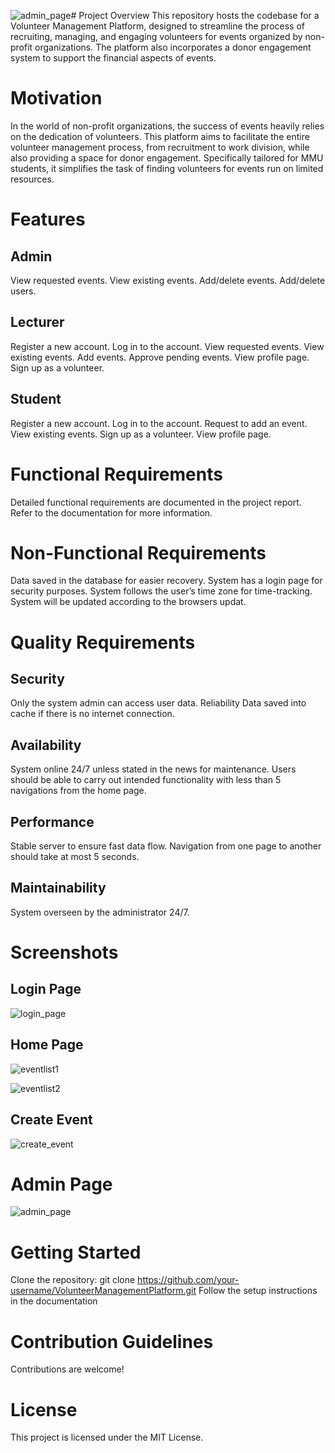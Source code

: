 ![admin_page](https://github.com/Shaabanm2018/Volunteer-Management-Platform/assets/76607364/181875d5-325f-49a4-9186-2bbbecafb994)# Project Overview
This repository hosts the codebase for a Volunteer Management Platform, designed to streamline the process of recruiting, managing, and engaging volunteers for events organized by non-profit organizations. The platform also incorporates a donor engagement system to support the financial aspects of events.

# Motivation
In the world of non-profit organizations, the success of events heavily relies on the dedication of volunteers. This platform aims to facilitate the entire volunteer management process, from recruitment to work division, while also providing a space for donor engagement. Specifically tailored for MMU students, it simplifies the task of finding volunteers for events run on limited resources.

# Features
## Admin
View requested events.
View existing events.
Add/delete events.
Add/delete users.

## Lecturer
Register a new account.
Log in to the account.
View requested events.
View existing events.
Add events.
Approve pending events.
View profile page.
Sign up as a volunteer.

## Student
Register a new account.
Log in to the account.
Request to add an event.
View existing events.
Sign up as a volunteer.
View profile page.

# Functional Requirements
Detailed functional requirements are documented in the project report. Refer to the documentation for more information.

# Non-Functional Requirements
Data saved in the database for easier recovery.
System has a login page for security purposes.
System follows the user’s time zone for time-tracking.
System will be updated according to the browsers updat.

# Quality Requirements
## Security
Only the system admin can access user data.
Reliability
Data saved into cache if there is no internet connection.

## Availability
System online 24/7 unless stated in the news for maintenance.
Users should be able to carry out intended functionality with less than 5 navigations from the home page.

## Performance
Stable server to ensure fast data flow.
Navigation from one page to another should take at most 5 seconds.

## Maintainability
System overseen by the administrator 24/7.

# Screenshots 
## Login Page
![login_page](https://github.com/Shaabanm2018/Volunteer-Management-Platform/assets/76607364/b207dd33-07a0-44c2-8a8f-f16ceb1ef6f3)

## Home Page
![eventlist1](https://github.com/Shaabanm2018/Volunteer-Management-Platform/assets/76607364/3edf8136-3769-4110-8881-0947910be8c3)


![eventlist2](https://github.com/Shaabanm2018/Volunteer-Management-Platform/assets/76607364/7f7ba125-d8ad-449b-9406-38eafa452cab)

## Create Event
![create_event](https://github.com/Shaabanm2018/Volunteer-Management-Platform/assets/76607364/86e0a480-a48e-4f48-a716-9c9c621b80e1)

# Admin Page
![admin_page](https://github.com/Shaabanm2018/Volunteer-Management-Platform/assets/76607364/4b2103e3-7b16-4dac-8555-afbb48f2cd26)


# Getting Started
Clone the repository: git clone https://github.com/your-username/VolunteerManagementPlatform.git
Follow the setup instructions in the documentation

# Contribution Guidelines
Contributions are welcome! 

# License
This project is licensed under the MIT License.
